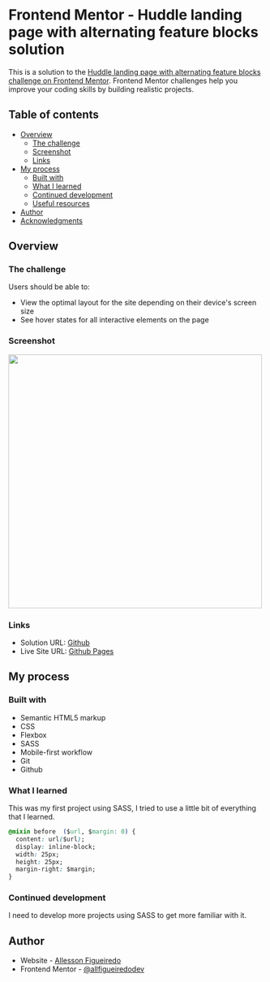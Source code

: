 # Frontend Mentor - Huddle landing page with alternating feature blocks solution

This is a solution to the [Huddle landing page with alternating feature blocks challenge on Frontend Mentor](https://www.frontendmentor.io/challenges/huddle-landing-page-with-alternating-feature-blocks-5ca5f5981e82137ec91a5100). Frontend Mentor challenges help you improve your coding skills by building realistic projects. 

## Table of contents

- [Overview](#overview)
  - [The challenge](#the-challenge)
  - [Screenshot](#screenshot)
  - [Links](#links)
- [My process](#my-process)
  - [Built with](#built-with)
  - [What I learned](#what-i-learned)
  - [Continued development](#continued-development)
  - [Useful resources](#useful-resources)
- [Author](#author)
- [Acknowledgments](#acknowledgments)

## Overview

### The challenge

Users should be able to:

- View the optimal layout for the site depending on their device's screen size
- See hover states for all interactive elements on the page

### Screenshot

<img src="./images/readme-screenshot.png" width="500" height="500"/>

### Links

- Solution URL: [Github](https://github.com/allfigueiredodev/huddle-landing-page)
- Live Site URL: [Github Pages](https://allfigueiredodev.github.io/huddle-landing-page/)

## My process

### Built with

- Semantic HTML5 markup
- CSS
- Flexbox
- SASS
- Mobile-first workflow
- Git
- Github

### What I learned

This was my first project using SASS, I tried to use a little bit of everything that I learned.

```css
@mixin before  ($url, $margin: 0) {
  content: url($url);
  display: inline-block;
  width: 25px;
  height: 25px;
  margin-right: $margin;
}
```

### Continued development

I need to develop more projects using SASS to get more familiar with it. 

## Author

- Website - [Allesson Figueiredo](https://github.com/allfigueiredodev)
- Frontend Mentor - [@allfigueiredodev](https://www.frontendmentor.io/profile/allfigueiredodev)